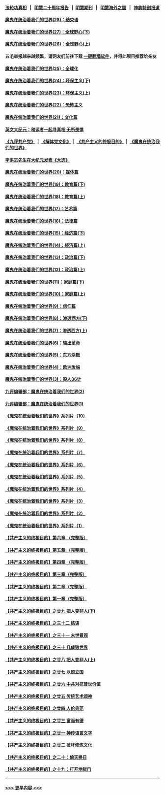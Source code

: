 #### [法轮功真相](https://github.com/gfw-breaker/truth/blob/master/README.md?t=0) &nbsp;&nbsp;|&nbsp;&nbsp; [明慧二十周年报告](https://github.com/gfw-breaker/mh-reports/blob/master/README.md?t=0) &nbsp;&nbsp;|&nbsp;&nbsp;[明慧期刊](https://github.com/gfw-breaker/mh-qikan) &nbsp;&nbsp;|&nbsp;&nbsp; [明慧海外之窗](https://github.com/gfw-breaker/mh-news/blob/master/README.md?t=0) &nbsp;&nbsp;|&nbsp;&nbsp; [神韵特别报道](https://github.com/gfw-breaker/mh-news/blob/master/shenyun.md?t=0)
#### [魔鬼在统治着我们的世界(28)：结束语](../pages/nsc422/n10936246.md?t=06112151) 
#### [魔鬼在统治着我们的世界(27)：全球野心(下)](../pages/nsc422/n10928319.md?t=06112151) 
#### [魔鬼在统治着我们的世界(26)：全球野心(上)](../pages/nsc422/n10900318.md?t=06112151) 
#### 五毛举报越来越频繁，请网友们前往下载 [一键翻墙软件](https://github.com/gfw-breaker/ssr-accounts)，并将此项目推荐给亲友
#### [魔鬼在统治着我们的世界(25)：全球化](../pages/nsc422/n10788205.md?t=06112151) 
#### [魔鬼在统治着我们的世界(24)：环保主义(下)](../pages/nsc422/n10695307.md?t=06112151) 
#### [魔鬼在统治着我们的世界(23)：环保主义(上)](../pages/nsc422/n10688613.md?t=06112151) 
#### [魔鬼在统治着我们的世界(22)：恐怖主义](../pages/nsc422/n10614727.md?t=06112151) 
#### [魔鬼在统治着我们的世界(21)：文化篇](../pages/nsc422/n10597706.md?t=06112151) 
#### [英文大纪元：和读者一起寻真相 无所畏惧](../pages/nsc422/n12542027.md?t=06112151) 
#### [《九评共产党》](https://github.com/begood0513/9ping.md/blob/master/README.md) &nbsp;|&nbsp; [《解体党文化》](../../../../jtdwh.md/blob/master/README.md)  &nbsp;|&nbsp; [《共产主义的终极目的》](../../../../gczydzjmd.md/blob/master/README.md) &nbsp;|&nbsp; [《魔鬼在统治我们的世界》](../../../../mgztzwmdsj.md/blob/master/README.md) 
#### [李洪志先生在大纪元发表《大选》](../pages/nsc422/n12534746.md?t=06112151) 
#### [魔鬼在统治着我们的世界(20)：媒体篇](../pages/nsc422/n10586579.md?t=06112151) 
#### [魔鬼在统治着我们的世界(19)：教育篇(下)](../pages/nsc422/n10564808.md?t=06112151) 
#### [魔鬼在统治着我们的世界(18)：教育篇(上)](../pages/nsc422/n10526970.md?t=06112151) 
#### [魔鬼在统治着我们的世界(17)：艺术篇](../pages/nsc422/n10499093.md?t=06112151) 
#### [魔鬼在统治着我们的世界(16)：法律篇](../pages/nsc422/n10485969.md?t=06112151) 
#### [魔鬼在统治着我们的世界(15)：经济篇(下)](../pages/nsc422/n10469975.md?t=06112151) 
#### [魔鬼在统治着我们的世界(14)：经济篇(上)](../pages/nsc422/n10457370.md?t=06112151) 
#### [魔鬼在统治着我们的世界(13)：政治篇(下)](../pages/nsc422/n10448270.md?t=06112151) 
#### [魔鬼在统治着我们的世界(12)：政治篇(上)](../pages/nsc422/n10444576.md?t=06112151) 
#### [魔鬼在统治着我们的世界(11)：家庭篇(下)](../pages/nsc422/n10440961.md?t=06112151) 
#### [魔鬼在统治着我们的世界(10)：家庭篇(上)](../pages/nsc422/n10435448.md?t=06112151) 
#### [魔鬼在统治着我们的世界(9)：信仰篇](../pages/nsc422/n10432159.md?t=06112151) 
#### [魔鬼在统治着我们的世界(8)：渗透西方(下)](../pages/nsc422/n10429603.md?t=06112151) 
#### [魔鬼在统治着我们的世界(7)：渗透西方(上)](../pages/nsc422/n10426013.md?t=06112151) 
#### [魔鬼在统治着我们的世界(6)：输出革命](../pages/nsc422/n10421536.md?t=06112151) 
#### [魔鬼在统治着我们的世界(5)：东方杀戮](../pages/nsc422/n10417707.md?t=06112151) 
#### [魔鬼在统治着我们的世界(4)：欧洲发端](../pages/nsc422/n10414890.md?t=06112151) 
#### [魔鬼在统治着我们的世界(3)：毁人36计](../pages/nsc422/n10411583.md?t=06112151) 
#### [九评编辑部：魔鬼在统治着我们的世界(2)](../pages/nsc422/n10410036.md?t=06112151) 
#### [九评编辑部：魔鬼在统治着我们的世界(1)](../pages/nsc422/n10406825.md?t=06112151) 
#### [《魔鬼在统治着我们的世界》系列片（10）](../pages/nsc422/n12292670.md?t=06112151) 
#### [《魔鬼在统治着我们的世界》系列片（9）](../pages/nsc422/n12290859.md?t=06112151) 
#### [《魔鬼在统治着我们的世界》系列片（8）](../pages/nsc422/n12287445.md?t=06112151) 
#### [《魔鬼在统治着我们的世界》系列片（7）](../pages/nsc422/n12283425.md?t=06112151) 
#### [《魔鬼在统治着我们的世界》系列片（6）](../pages/nsc422/n12282314.md?t=06112151) 
#### [《魔鬼在统治着我们的世界》系列片（5）](../pages/nsc422/n12281419.md?t=06112151) 
#### [《魔鬼在统治着我们的世界》系列片（4）](../pages/nsc422/n12274024.md?t=06112151) 
#### [《魔鬼在统治着我们的世界》系列片（3）](../pages/nsc422/n12271322.md?t=06112151) 
#### [《魔鬼在统治着我们的世界》系列片（2）](../pages/nsc422/n12269049.md?t=06112151) 
#### [《魔鬼在统治着我们的世界》系列片（1）](../pages/nsc422/n12267575.md?t=06112151) 
#### [【共产主义的终极目的】第六章 （完整版）](../pages/nsc422/n11428913.md?t=06112151) 
#### [【共产主义的终极目的】第五章 （完整版）](../pages/nsc422/n11428912.md?t=06112151) 
#### [【共产主义的终极目的】第四章 （完整版）](../pages/nsc422/n11428907.md?t=06112151) 
#### [【共产主义的终极目的】第三章（完整版）](../pages/nsc422/n11428848.md?t=06112151) 
#### [【共产主义的终极目的】第二章（完整版）](../pages/nsc422/n11428831.md?t=06112151) 
#### [【共产主义的终极目的】第一章（完整版）](../pages/nsc422/n11417651.md?t=06112151) 
#### [【共产主义的终极目的】之廿九 把人变非人(下)](../pages/nsc422/n11344140.md?t=06112151) 
#### [【共产主义的终极目的】之三十二 结语](../pages/nsc422/n11360535.md?t=06112151) 
#### [【共产主义的终极目的】之三十一 末世景观](../pages/nsc422/n11351129.md?t=06112151) 
#### [【共产主义的终极目的】之三十 几成狼世界](../pages/nsc422/n11348280.md?t=06112151) 
#### [【共产主义的终极目的】之廿八 把人变非人(上)](../pages/nsc422/n11340492.md?t=06112151) 
#### [【共产主义的终极目的】之廿七 以恨立国](../pages/nsc422/n11336944.md?t=06112151) 
#### [【共产主义的终极目的】之廿六 中共对抗普世价值](../pages/nsc422/n11324785.md?t=06112151) 
#### [【共产主义的终极目的】之廿五 传统艺术颂神](../pages/nsc422/n11296396.md?t=06112151) 
#### [【共产主义的终极目的】之廿四 人伦典范](../pages/nsc422/n11296397.md?t=06112151) 
#### [【共产主义的终极目的】之廿三 富而有德](../pages/nsc422/n11283598.md?t=06112151) 
#### [【共产主义的终极目的】之廿一 神传语言文字](../pages/nsc422/n11263265.md?t=06112151) 
#### [【共产主义的终极目的】之廿二 破坏修炼文化](../pages/nsc422/n11245728.md?t=06112151) 
#### [【共产主义的终极目的】之二十：偷天换日](../pages/nsc422/n11238846.md?t=06112151) 
#### [【共产主义的终极目的】之十九：打开地狱门](../pages/nsc422/n11206376.md?t=06112151) 

----
#### [ >>> 更早内容 <<< ](../indexes/nsc422-earlier.md)
